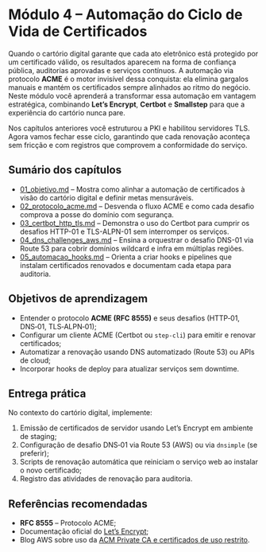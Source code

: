 # Módulo 4 – Automação do Ciclo de Vida de Certificados

Quando o cartório digital garante que cada ato eletrônico está protegido por um certificado válido, os resultados aparecem na forma de confiança pública, auditorias aprovadas e serviços contínuos. A automação via protocolo **ACME** é o motor invisível dessa conquista: ela elimina gargalos manuais e mantém os certificados sempre alinhados ao ritmo do negócio. Neste módulo você aprenderá a transformar essa automação em vantagem estratégica, combinando **Let’s Encrypt**, **Certbot** e **Smallstep** para que a experiência do cartório nunca pare.

Nos capítulos anteriores você estruturou a PKI e habilitou servidores TLS. Agora vamos fechar esse ciclo, garantindo que cada renovação aconteça sem fricção e com registros que comprovem a conformidade do serviço.

## Sumário dos capítulos

- [01_objetivo.md](01_objetivo.md) – Mostra como alinhar a automação de certificados à visão do cartório digital e definir metas mensuráveis.
- [02_protocolo_acme.md](02_protocolo_acme.md) – Desvenda o fluxo ACME e como cada desafio comprova a posse do domínio com segurança.
- [03_certbot_http_tls.md](03_certbot_http_tls.md) – Demonstra o uso do Certbot para cumprir os desafios HTTP-01 e TLS-ALPN-01 sem interromper os serviços.
- [04_dns_challenges_aws.md](04_dns_challenges_aws.md) – Ensina a orquestrar o desafio DNS-01 via Route 53 para cobrir domínios wildcard e infra em múltiplas regiões.
- [05_automacao_hooks.md](05_automacao_hooks.md) – Orienta a criar hooks e pipelines que instalam certificados renovados e documentam cada etapa para auditoria.

## Objetivos de aprendizagem

- Entender o protocolo **ACME (RFC 8555)** e seus desafios (HTTP‑01, DNS‑01, TLS‑ALPN‑01);
- Configurar um cliente ACME (Certbot ou `step-cli`) para emitir e renovar certificados;
- Automatizar a renovação usando DNS automatizado (Route 53) ou APIs de cloud;
- Incorporar hooks de deploy para atualizar serviços sem downtime.

## Entrega prática

No contexto do cartório digital, implemente:

1. Emissão de certificados de servidor usando Let’s Encrypt em ambiente de staging;
2. Configuração de desafio DNS‑01 via Route 53 (AWS) ou via `dnsimple` (se preferir);
3. Scripts de renovação automática que reiniciam o serviço web ao instalar o novo certificado;
4. Registro das atividades de renovação para auditoria.

## Referências recomendadas

- **RFC 8555** – Protocolo ACME;
- Documentação oficial do [Let’s Encrypt](https://letsencrypt.org/docs/);
- Blog AWS sobre uso da [ACM Private CA e certificados de uso restrito](https://aws.amazon.com/blogs/security/).
